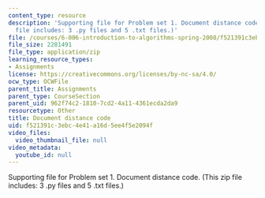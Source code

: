 ```yaml
---
content_type: resource
description: 'Supporting file for Problem set 1. Document distance code. (This zip
  file includes: 3 .py files and 5 .txt files.)'
file: /courses/6-006-introduction-to-algorithms-spring-2008/f521391c3ebc4e41a16d5ee4f5e2094f_ps1_docdist.zip
file_size: 2281491
file_type: application/zip
learning_resource_types:
- Assignments
license: https://creativecommons.org/licenses/by-nc-sa/4.0/
ocw_type: OCWFile
parent_title: Assignments
parent_type: CourseSection
parent_uid: 962f74c2-1810-7cd2-4a11-4361ecda2da9
resourcetype: Other
title: Document distance code
uid: f521391c-3ebc-4e41-a16d-5ee4f5e2094f
video_files:
  video_thumbnail_file: null
video_metadata:
  youtube_id: null
---
```

Supporting file for Problem set 1. Document distance code. (This zip file includes: 3 .py files and 5 .txt files.)
